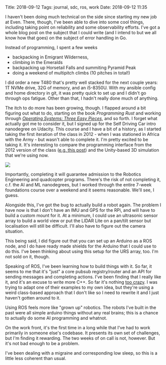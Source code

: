 Title: 2018-09-12
Tags: journal, sdc, ros, work
Date: 2018-09-12 11:35

I haven't been doing much technical on the side since starting my new
job at Even. There, though, I've been able to dive into some cool things,
including taking point on reliability and some observability efforts. I've
got a whole blog post on the subject that I could write (and I intend to
but we all know how that goes) on the subject of error handling in Go.

Instead of programming, I spent a few weeks

+ backpacking in Emigrant Wilderness,
+ climbing in the Emeralds
+ backpacking up Horsetail Falls and summiting Pyramid Peak
+ doing a weekend of multipitch climbs (10 pitches in total!)

I did order a new T480 that's pretty well stacked for the next couple
years: 1T NVMe drive, 32G of memory, and an i5-8350U. With my ansible
config and home directory in git, it was pretty quick to set up and I
didn't go through ops fatigue. Other than that, I hadn't really done
much of anything.

The itch to do more has been growing, though. I flapped around a bit
figuring out what to do, starting on the book *Programming Rust* and
working through [*Operating Systems: Three Easy Pieces*](http://pages.cs.wisc.edu/~remzi/OSTEP/),
and so forth. I forget what actually got me to consider it, but
I signed up for the Self Driving Car intro nanodegree on Udacity. This
course and I have a bit of a history, as I started taking the first iteration
of the class in 2012 - when I was stationed in Africa with the Army -
but wasn't able to complete it. I'm pretty excited to be taking it. It's
interesting to compare the programming interface from the 2012 version of
the class ([e.g. this post](https://kyleisom.net/blog/2012/02/26/autonomous-vehicles/))
and the Unity-based 3D simulation that we're using now.

[![](/files/images/20180912-parallel_parked_s.png)](/files/images/20180912-parallel_parked.png)

Importantly, completing it will guarantee admission to the Robotics
Engineering and quadcopter programs. There's the risk of not completing
it, c.f. the AI and ML nanodegrees, but I worked through the entire
7-week foundations course over a weekend and it seems reasonable. We'll
see, I guess.

Alongside this, I've got the bug to actually build a robot again. The
problem I have now is that I don't have an IMU and GPS for the RPi, and
will have to build a custom mount for it. At a minimum, I could use an
ultrasonic sensor array to build a world view or put the LIDAR Lite on
a pan/tilt sensor but localisation will still be difficult. I'll also
have to figure out the camera situation.

This being said, I did figure out that you can set up an Arduino as a ROS
node, and I do have ready made shields for the Arduino that I could use to
do this. I've been thinking about using this setup for the URS array, too.
I'm not sold on it, though.

Speaking of ROS, I've been learning how to build things with it. So far,
it seems to me that it's "just" a core pubsub registry/router and an API
for sending messages and completing actions. I've been finding that I
really like it, and it's an excuse to write more C++. So far it's nothing
[too crazy](https://gitlab.com/kisom/rosbook/). I was trying to adapt one
of their examples to my own idea, but they're using a weird class-based
approach that I don't like so I need to rewrite it and I just haven't
gotten around to it.

Using ROS feels more like "grown up" robotics. The robots I've built
in the past were all simple arduino things without any real brains;
this is a chance to actually do some AI programming and whatnot.

On the work front, it's the first time in a long while that I've had to
work primarily in someone else's codebase. It presents its own set of
challenges, but I'm finding it rewarding. The two weeks of on call is not,
however. But it's not bad enough to be a problem.

I've been dealing with a migraine and corresponding low sleep, so this is
a little less coherent than usual.

